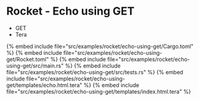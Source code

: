 # Rocket - Echo using GET

* GET
* Tera

{% embed include file="src/examples/rocket/echo-using-get/Cargo.toml" %}
{% embed include file="src/examples/rocket/echo-using-get/Rocket.toml" %}
{% embed include file="src/examples/rocket/echo-using-get/src/main.rs" %}
{% embed include file="src/examples/rocket/echo-using-get/src/tests.rs" %}
{% embed include file="src/examples/rocket/echo-using-get/templates/echo.html.tera" %}
{% embed include file="src/examples/rocket/echo-using-get/templates/index.html.tera" %}


